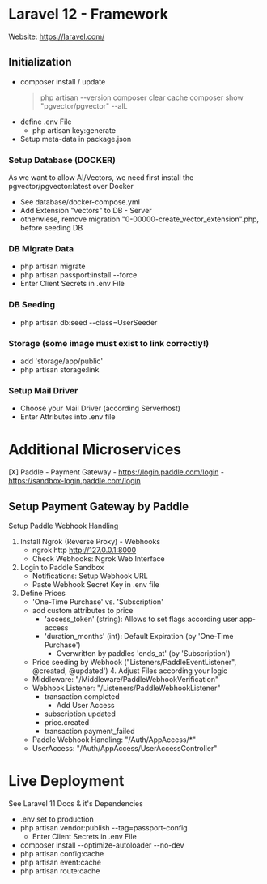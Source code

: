 # Laravel 12 - Framework
Website: https://laravel.com/

## Initialization
  - composer install / update
    > php artisan --version
    > composer clear cache
    > composer show "pgvector/pgvector" --alL
  - define .env File
    - php artisan key:generate
  - Setup meta-data in package.json

### Setup Database (DOCKER)
As we want to allow AI/Vectors, we need first install the pgvector/pgvector:latest over Docker
  - See database/docker-compose.yml
  - Add Extension "vectors" to DB - Server
  - otherwiese, remove migration "0-00000-create_vector_extension".php, before seeding DB

### DB Migrate Data
  - php artisan migrate
  - php artisan passport:install --force
  - Enter Client Secrets in .env File

### DB Seeding
  - php artisan db:seed --class=UserSeeder

### Storage (some image must exist to link correctly!)
  - add 'storage/app/public'
  - php artisan storage:link

### Setup Mail Driver
  - Choose your Mail Driver (according Serverhost)
  - Enter Attributes into .env file

# Additional Microservices
[X] Paddle - Payment Gateway
    - https://login.paddle.com/login
    - https://sandbox-login.paddle.com/login

## Setup Payment Gateway by Paddle
Setup Paddle Webhook Handling
   1. Install Ngrok (Reverse Proxy) - Webhooks
      - ngrok http http://127.0.0.1:8000
      - Check Webhooks: Ngrok Web Interface
   2. Login to Paddle Sandbox
      - Notifications: Setup Webhook URL
      - Paste Webhook Secret Key in .env file
   3. Define Prices
      - 'One-Time Purchase' vs. 'Subscription'
      - add custom attributes to price
         - 'access_token' (string): Allows to set flags according user app-access
         - 'duration_months' (int): Default Expiration (by 'One-Time Purchase')
            - Overwritten by paddles 'ends_at' (by 'Subscription')
      - Price seeding by Webhook ("Listeners/PaddleEventListener", @created, @updated')
    4. Adjust Files according your logic
      - Middleware: "/Middleware/PaddleWebhookVerification"
      - Webhook Listener: "/Listeners/PaddleWebhookListener"
        - transaction.completed
          - Add User Access
        - subscription.updated
        - price.created
        - transaction.payment_failed
      - Paddle Webhook Handling: "/Auth/AppAccess/*"
      - UserAccess: "/Auth/AppAccess/UserAccessController"

 # Live Deployment
 See Laravel 11 Docs & it's Dependencies
  - .env set to production
  - php artisan vendor:publish --tag=passport-config
    - Enter Client Secrets in .env File
  - composer install --optimize-autoloader --no-dev
  - php artisan config:cache
  - php artisan event:cache
  - php artisan route:cache
